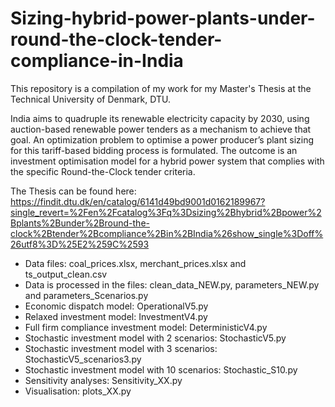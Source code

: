 # Sizing-hybrid-power-plants-under-round-the-clock-tender-compliance-in-India

This repository is a compilation of my work for my Master's Thesis at the Technical University of Denmark, DTU. 

India aims to quadruple its renewable electricity capacity by 2030, using auction-based renewable power tenders as a mechanism to achieve that goal.
An optimization problem to optimise a power producer’s plant sizing for this tariff-based bidding process is formulated. The outcome is an investment optimisation model for a hybrid power system that complies with the specific Round-the-Clock tender criteria.

The Thesis can be found here: https://findit.dtu.dk/en/catalog/6141d49bd9001d0162189967?single_revert=%2Fen%2Fcatalog%3Fq%3Dsizing%2Bhybrid%2Bpower%2Bplants%2Bunder%2Bround-the-clock%2Btender%2Bcompliance%2Bin%2BIndia%26show_single%3Doff%26utf8%3D%25E2%259C%2593

- Data files: coal_prices.xlsx, merchant_prices.xlsx and ts_output_clean.csv
- Data is processed in the files: clean_data_NEW.py, parameters_NEW.py and parameters_Scenarios.py
- Economic dispatch model: OperationalV5.py
- Relaxed investment model: InvestmentV4.py
- Full firm compliance investment model: DeterministicV4.py
- Stochastic investment model with 2 scenarios: StochasticV5.py
- Stochastic investment model with 3 scenarios: StochasticV5_scenarios3.py
- Stochastic investment model with 10 scenarios: Stochastic_S10.py
- Sensitivity analyses: Sensitivity_XX.py
- Visualisation: plots_XX.py
